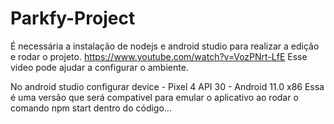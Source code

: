 # Parkfy-Project
É necessária a instalação de nodejs e android studio para realizar a edição e rodar o projeto.
https://www.youtube.com/watch?v=VozPNrt-LfE 
Esse video pode ajudar a configurar o ambiente.


No android studio configurar device - Pixel 4 API 30 - Android 11.0 x86
Essa é uma versão que será compativel para emular o aplicativo ao rodar o comando npm start dentro do código...
